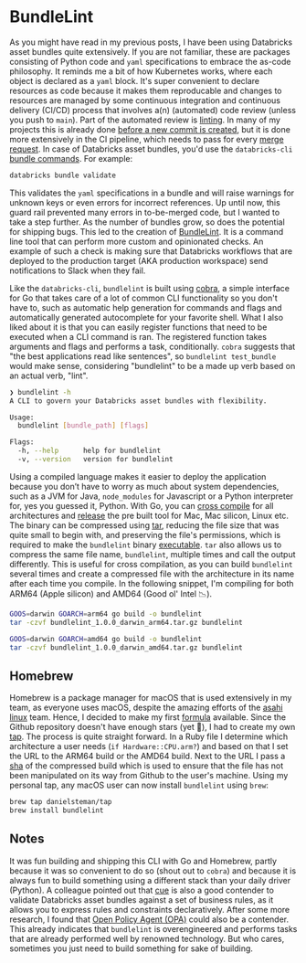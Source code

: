 # BundleLint

As you might have read in my previous posts, I have been using Databricks asset bundles quite extensively. If you are not familiar, these are packages consisting of Python code and `yaml` specifications to embrace the as-code philosophy. It reminds me a bit of how Kubernetes works, where each object is declared as a `yaml` block. It's super convenient to declare resources as code because it makes them reproducable and changes to resources are managed by some continuous integration and continuous delivery (CI/CD) process that involves a(n) (automated) code review (unless you push to `main`). Part of the automated review is [linting](https://stackoverflow.com/questions/8503559/what-is-linting). In many of my projects this is already done [before a new commit is created](https://danielsteman.com/blog/10), but it is done more extensively in the CI pipeline, which needs to pass for every [merge request](https://docs.gitlab.com/ee/user/project/merge_requests/). In case of Databricks asset bundles, you'd use the `databricks-cli` [bundle commands](https://docs.databricks.com/en/dev-tools/cli/bundle-commands.html). For example:

```bash
databricks bundle validate
```

This validates the `yaml` specifications in a bundle and will raise warnings for unknown keys or even errors for incorrect references. Up until now, this guard rail prevented many errors in to-be-merged code, but I wanted to take a step further. As the number of bundles grow, so does the potential for shipping bugs. This led to the creation of [BundleLint](https://github.com/danielsteman/bundlelint). It is a command line tool that can perform more custom and opinionated checks. An example of such a check is making sure that Databricks workflows that are deployed to the production target (AKA production workspace) send notifications to Slack when they fail.

Like the `databricks-cli`, `bundlelint` is built using [cobra](https://github.com/spf13/cobra), a simple interface for Go that takes care of a lot of common CLI functionality so you don't have to, such as automatic help generation for commands and flags and automatically generated autocomplete for your favorite shell. What I also liked about it is that you can easily register functions that need to be executed when a CLI command is ran. The registered function takes
arguments and flags and performs a task, conditionally. `cobra` suggests that "the best applications read like sentences", so `bundlelint test_bundle` would make sense, considering "bundlelint" to be a made up verb based on an actual verb, "lint".

```bash
❯ bundlelint -h
A CLI to govern your Databricks asset bundles with flexibility.

Usage:
  bundlelint [bundle_path] [flags]

Flags:
  -h, --help      help for bundlelint
  -v, --version   version for bundlelint
```

Using a compiled language makes it easier to deploy the application because you don’t have to worry as much about system dependencies, such as a JVM for Java, `node_modules` for Javascript or a Python interpreter for, yes you guessed it, Python. With Go, you can [cross compile](https://golangcookbook.com/chapters/running/cross-compiling/) for all architectures and [release](https://github.com/danielsteman/bundlelint/releases/tag/v1.0.0) the pre built tool for Mac, Mac silicon, Linux etc. The binary can be compressed using [tar](https://www.gnu.org/software/tar/), reducing the file size that was quite small to begin with, and preserving the file's permissions, which is required to make the `bundlelint` binary [executable](https://en.wikipedia.org/wiki/Chmod). `tar` also allows us to compress the same file name, `bundlelint`, multiple times and call the output differently. This is useful for cross compilation, as you can build `bundlelint` several times and create a compressed file with the architecture in its name after each time you compile. In the following snippet, I'm compiling for both ARM64 (Apple silicon) and AMD64 (Good ol' Intel 📉).

```bash
GOOS=darwin GOARCH=arm64 go build -o bundlelint
tar -czvf bundlelint_1.0.0_darwin_arm64.tar.gz bundlelint

GOOS=darwin GOARCH=amd64 go build -o bundlelint
tar -czvf bundlelint_1.0.0_darwin_amd64.tar.gz bundlelint
```

## Homebrew

Homebrew is a package manager for macOS that is used extensively in my team, as everyone uses macOS, despite the amazing efforts of the [asahi linux](https://asahilinux.org/) team. Hence, I decided to make my first [formula](https://github.com/danielsteman/homebrew-tap/blob/main/Formula/bundlelint.rb) available. Since the Github repository doesn't have enough stars (yet 🤡), I had to create my own [tap](https://github.com/danielsteman/homebrew-tap). The process is quite straight forward. In a Ruby file I determine which architecture a user needs (`if Hardware::CPU.arm?`) and based on that I set the URL to the ARM64 build or the AMD64 build. Next to the URL I pass a [sha](https://en.wikipedia.org/wiki/Secure_Hash_Algorithms) of the compressed build which is used to ensure that the file has not been manipulated on its way from Github to the user's machine. Using my personal tap, any macOS user can now install `bundlelint` using `brew`:

```bash
brew tap danielsteman/tap
brew install bundlelint
```

## Notes

It was fun building and shipping this CLI with Go and Homebrew, partly because it was so convenient to do so (shout out to `cobra`) and because it is always fun to build something using a different stack than your daily driver (Python). A colleague pointed out that [cue](https://cuelang.org/docs/introduction/) is also a good contender to validate Databricks asset bundles against a set of business rules, as it allows you to express rules and constraints declaratively. After some more research, I found that [Open Policy Agent (OPA)](https://www.openpolicyagent.org/) could also be a contender. This already indicates that `bundlelint` is overengineered and performs tasks that are already performed well by renowned technology. But who cares, sometimes you just need to build something for sake of building.
